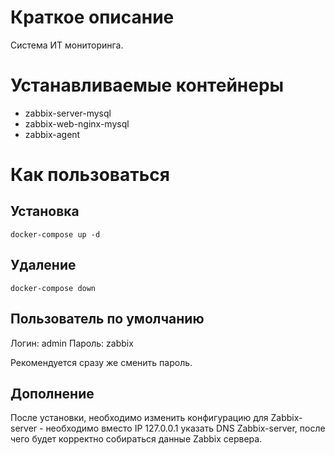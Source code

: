 # Краткое описание
Система ИТ мониторинга.

# Устанавливаемые контейнеры
* zabbix-server-mysql
* zabbix-web-nginx-mysql
* zabbix-agent

# Как пользоваться

## Установка
```
docker-compose up -d
```

## Удаление
```
docker-compose down
```

## Пользователь по умолчанию

Логин: admin
Пароль: zabbix

Рекомендуется сразу же сменить пароль.

## Дополнение
После установки, необходимо изменить конфигурацию для Zabbix-server - необходимо вместо IP 127.0.0.1 указать DNS Zabbix-server, после чего будет корректно собираться данные Zabbix сервера.